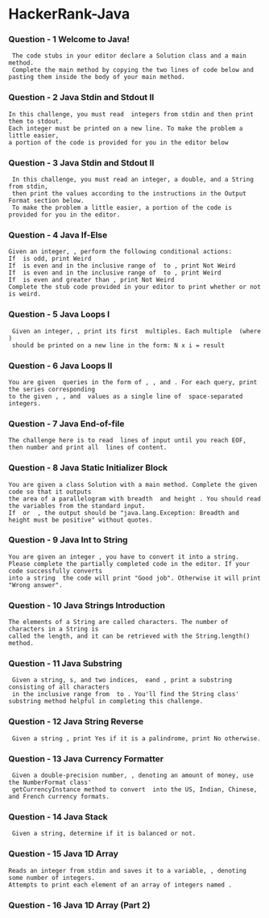 # HackerRank-Java
 
 ### Question - 1  Welcome to Java!
     The code stubs in your editor declare a Solution class and a main method.
     Complete the main method by copying the two lines of code below and pasting them inside the body of your main method.
     
### Question - 2  Java Stdin and Stdout II
    In this challenge, you must read  integers from stdin and then print them to stdout.
    Each integer must be printed on a new line. To make the problem a little easier,
    a portion of the code is provided for you in the editor below
    
### Question - 3  Java Stdin and Stdout II
     In this challenge, you must read an integer, a double, and a String from stdin,
     then print the values according to the instructions in the Output Format section below.
     To make the problem a little easier, a portion of the code is provided for you in the editor.
     
### Question - 4  Java If-Else
    Given an integer, , perform the following conditional actions:
    If  is odd, print Weird
    If  is even and in the inclusive range of  to , print Not Weird
    If  is even and in the inclusive range of  to , print Weird
    If  is even and greater than , print Not Weird
    Complete the stub code provided in your editor to print whether or not  is weird.
    
### Question - 5  Java Loops I
     Given an integer, , print its first  multiples. Each multiple  (where )
     should be printed on a new line in the form: N x i = result
    
### Question - 6  Java Loops II
    You are given  queries in the form of , , and . For each query, print the series corresponding
    to the given , , and  values as a single line of  space-separated integers.
                 
### Question - 7  Java End-of-file
    The challenge here is to read  lines of input until you reach EOF, then number and print all  lines of content.
    
### Question - 8  Java Static Initializer Block
    You are given a class Solution with a main method. Complete the given code so that it outputs 
    the area of a parallelogram with breadth  and height . You should read the variables from the standard input.
    If  or  , the output should be "java.lang.Exception: Breadth and height must be positive" without quotes.

### Question - 9  Java Int to String
    You are given an integer , you have to convert it into a string.
    Please complete the partially completed code in the editor. If your code successfully converts
    into a string  the code will print "Good job". Otherwise it will print "Wrong answer".
    
### Question - 10  Java Strings Introduction
    The elements of a String are called characters. The number of characters in a String is 
    called the length, and it can be retrieved with the String.length() method.
    
### Question - 11  Java Substring
     Given a string, s, and two indices,  eand , print a substring consisting of all characters
     in the inclusive range from  to . You'll find the String class' substring method helpful in completing this challenge.

### Question - 12  Java String Reverse
     Given a string , print Yes if it is a palindrome, print No otherwise.

### Question - 13  Java Currency Formatter
     Given a double-precision number, , denoting an amount of money, use the NumberFormat class'
     getCurrencyInstance method to convert  into the US, Indian, Chinese, and French currency formats.
     
### Question - 14  Java Stack
     Given a string, determine if it is balanced or not.

### Question - 15  Java 1D Array
    Reads an integer from stdin and saves it to a variable, , denoting some number of integers.
    Attempts to print each element of an array of integers named .

### Question - 16  Java 1D Array (Part 2)
    




    

